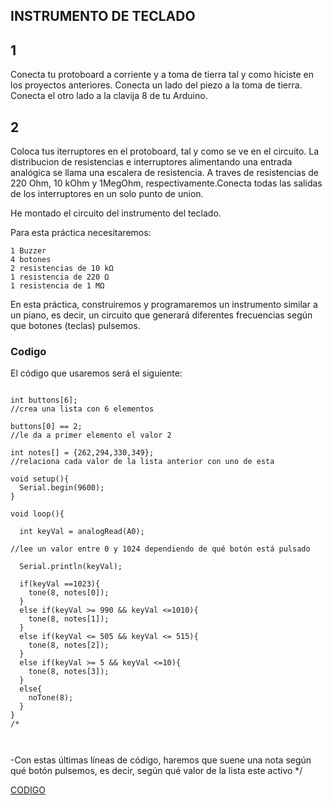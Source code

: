 ## INSTRUMENTO DE TECLADO

## 1

Conecta tu protoboard a corriente y a toma de tierra tal y como hiciste en los proyectos anteriores. Conecta un lado del piezo a la toma de tierra. Conecta el otro lado a la clavija 8 de tu Arduino.

## 2

Coloca tus iterruptores en el protoboard, tal y como se ve en el circuito. La distribucion de resistencias e interruptores alimentando una entrada analógica se llama una escalera de resistencia. A traves de resistencias de 220 Ohm, 10 kOhm y 1MegOhm, respectivamente.Conecta todas las salidas de los interruptores en un solo punto de union.

He montado el circuito del instrumento del teclado.

Para esta práctica necesitaremos:

    1 Buzzer
    4 botones
    2 resistencias de 10 kΩ
    1 resistencia de 220 Ω
    1 resistencia de 1 MΩ

En esta práctica, construiremos y programaremos un instrumento similar a un piano, es decir, un circuito que generará diferentes frecuencias según que botones (teclas) pulsemos.



### Codigo

 El código que usaremos será el siguiente:
 
```

int buttons[6];
//crea una lista con 6 elementos

buttons[0] == 2;
//le da a primer elemento el valor 2

int notes[] = {262,294,330,349};
//relaciona cada valor de la lista anterior con uno de esta

void setup(){
  Serial.begin(9600);
}

void loop(){

  int keyVal = analogRead(A0); 

//lee un valor entre 0 y 1024 dependiendo de qué botón está pulsado

  Serial.println(keyVal);
  
  if(keyVal ==1023){
    tone(8, notes[0]);
  }
  else if(keyVal >= 990 && keyVal <=1010){
    tone(8, notes[1]);
  }
  else if(keyVal <= 505 && keyVal <= 515){
    tone(8, notes[2]);
  }
  else if(keyVal >= 5 && keyVal <=10){
    tone(8, notes[3]);
  }
  else{
    noTone(8);
  }
}
/*



```

-Con estas últimas líneas de código, haremos que suene una nota según qué botón pulsemos, es decir, según qué valor de la lista este activo
*/


[CODIGO]()

